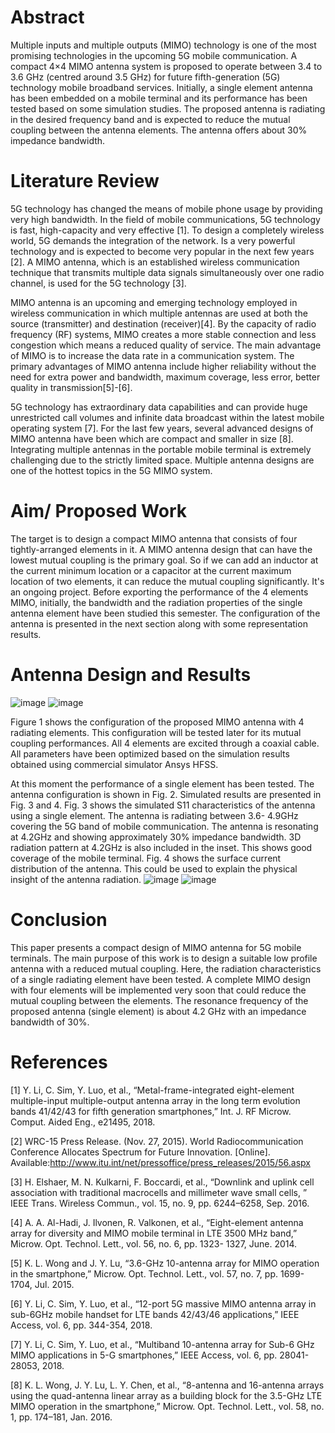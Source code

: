 # Abstract
Multiple inputs and multiple outputs (MIMO) technology is one of the most promising technologies in the upcoming 5G mobile communication. A compact 4×4 MIMO antenna system is proposed to operate between 3.4 to 3.6 GHz (centred around 3.5 GHz) for future fifth-generation (5G) technology mobile broadband services. Initially, a single element antenna has been embedded on a mobile terminal and its performance has been tested based on some simulation studies. The proposed antenna is radiating in the desired frequency band and is expected to reduce the mutual coupling between the antenna elements. The antenna offers about 30% impedance bandwidth.

# Literature Review
5G technology has changed the means of mobile phone usage by providing very high bandwidth. In the field of mobile communications, 5G technology is fast, high-capacity and very effective [1]. To design a completely wireless world, 5G demands the integration of the network. Is a very powerful technology and is expected to become very popular in the next few years [2]. A MIMO antenna, which is an established wireless communication technique that transmits multiple data signals simultaneously over one radio channel, is used for the 5G technology [3].  

MIMO antenna is an upcoming and emerging technology employed in wireless communication in which multiple antennas are used at both the source (transmitter) and destination (receiver)[4]. By the capacity of radio frequency (RF) systems, MIMO creates a more stable connection and less congestion which means a reduced quality of service. The main advantage of MIMO is to increase the data rate in a communication system. The primary advantages of MIMO antenna include higher reliability without the need for extra power and bandwidth, maximum coverage, less error, better quality in transmission[5]-[6]. 

5G technology has extraordinary data capabilities and can provide huge unrestricted call volumes and infinite data broadcast within the latest mobile operating system [7].  For the last few years, several advanced designs of MIMO antenna have been which are compact and smaller in size [8]. Integrating multiple antennas in the portable mobile terminal is extremely challenging due to the strictly limited space. Multiple antenna designs are one of the hottest topics in the 5G MIMO system.

# Aim/ Proposed Work
The target is to design a compact MIMO antenna that consists of four tightly-arranged elements in it. A MIMO antenna design that can have the lowest mutual coupling is the primary goal. So if we can add an inductor at the current minimum location or a capacitor at the current maximum location of two elements, it can reduce the mutual coupling significantly. 
It's an ongoing project. Before exporting the performance of the 4 elements MIMO, initially, the bandwidth and the radiation properties of the single antenna element have been studied this semester. The configuration of the antenna is presented in the next section along with some representation results.

# Antenna Design and Results
![image](https://user-images.githubusercontent.com/65341291/162817153-6f014228-0c2b-42d7-82ec-8f2cb26161b5.png)
![image](https://user-images.githubusercontent.com/65341291/162817371-c860aa0c-f868-4e2b-b172-2499ebc73eea.png)

Figure 1 shows the configuration of the proposed MIMO antenna with 4 radiating elements. 
This configuration will be tested later for its mutual coupling performances. All 4 elements are 
excited through a coaxial cable. All parameters have been optimized based on the simulation 
results obtained using commercial simulator Ansys HFSS.

At this moment the performance of a single element has been tested. The antenna configuration 
is shown in Fig. 2. Simulated results are presented in Fig. 3 and 4. Fig. 3 shows the simulated 
S11 characteristics of the antenna using a single element. The antenna is radiating between 3.6-
4.9GHz covering the 5G band of mobile communication. The antenna is resonating at 4.2GHz 
and showing approximately 30% impedance bandwidth. 3D radiation pattern at 4.2GHz is also 
included in the inset. This shows good coverage of the mobile terminal. Fig. 4 shows the surface 
current distribution of the antenna. This could be used to explain the physical insight of the 
antenna radiation. 
![image](https://user-images.githubusercontent.com/65341291/162817695-8e315a92-7038-4f0f-a6b6-429fdc71c985.png)
![image](https://user-images.githubusercontent.com/65341291/162817752-8b1d67b5-3c32-4933-b1e8-065a4da2e4f8.png)

# Conclusion
This paper presents a compact design of MIMO antenna for 5G mobile terminals. The main 
purpose of this work is to design a suitable low profile antenna with a reduced mutual coupling. 
Here, the radiation characteristics of a single radiating element have been tested. A complete 
MIMO design with four elements will be implemented very soon that could reduce the mutual 
coupling between the elements. The resonance frequency of the proposed antenna (single 
element) is about 4.2 GHz with an impedance bandwidth of 30%. 

# References
[1] Y. Li, C. Sim, Y. Luo, et al., “Metal-frame-integrated eight-element multiple-input multiple-output 
antenna array in the long term evolution bands 41/42/43 for fifth generation smartphones,” Int. J. RF 
Microw. Comput. Aided Eng., e21495, 2018.

[2] WRC-15 Press Release. (Nov. 27, 2015). World Radiocommunication Conference Allocates 
Spectrum for Future Innovation. [Online]. 
Available:http://www.itu.int/net/pressoffice/press_releases/2015/56.aspx 

[3] H. Elshaer, M. N. Kulkarni, F. Boccardi, et al., “Downlink and uplink cell association with 
traditional macrocells and millimeter wave small cells, ” IEEE Trans. Wireless Commun., vol. 15, no. 
9, pp. 6244–6258, Sep. 2016.

[4] A. A. Al-Hadi, J. Ilvonen, R. Valkonen, et al., “Eight-element antenna array for diversity and 
MIMO mobile terminal in LTE 3500 MHz band,” Microw. Opt. Technol. Lett., vol. 56, no. 6, pp. 1323-
1327, June. 2014. 

[5] K. L. Wong and J. Y. Lu, “3.6-GHz 10-antenna array for MIMO operation in the smartphone,” 
Microw. Opt. Technol. Lett., vol. 57, no. 7, pp. 1699-1704, Jul. 2015. 

[6] Y. Li, C. Sim, Y. Luo, et al., “12-port 5G massive MIMO antenna array in sub-6GHz mobile handset 
for LTE bands 42/43/46 applications,” IEEE Access, vol. 6, pp. 344-354, 2018.

[7] Y. Li, C. Sim, Y. Luo, et al., “Multiband 10-antenna array for Sub-6 GHz MIMO applications in 
5-G smartphones,” IEEE Access, vol. 6, pp. 28041-28053, 2018.

[8] K. L. Wong, J. Y. Lu, L. Y. Chen, et al., “8-antenna and 16-antenna arrays using the quad-antenna 
linear array as a building block for the 3.5-GHz LTE MIMO operation in the smartphone,” Microw. 
Opt. Technol. Lett., vol. 58, no. 1, pp. 174–181, Jan. 2016.

